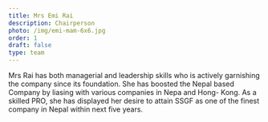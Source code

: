 ```yaml
---
title: Mrs Emi Rai
description: Chairperson
photo: /img/emi-mam-6x6.jpg
order: 1
draft: false
type: team
---
```

Mrs Rai has both managerial and leadership skills who is actively garnishing the company since its foundation. She has boosted the Nepal based Company by  liasing with various companies in Nepa and Hong- Kong. As a skilled PRO, she has displayed her desire to attain SSGF as one of the finest company in Nepal within next five years.